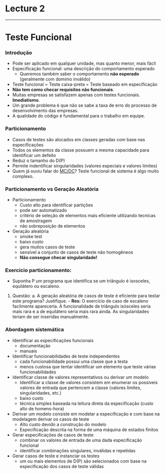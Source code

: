 # Lecture 2

---

# Teste Funcional

### Introdução

- Pode ser aplicado em qualquer unidade, mas quanto menor, mais fácil
- Especificação funcional: uma descrição do comportamento esperado
	- Queremos também saber o comportamento **não esperado** (geralmente com domínio inválido)
- Teste funcional = Teste caixa-preta = Teste baseado em especificação
- **Não tem como checar requisitos não funcionais**.
- Muitas empresas se satisfazem apenas com testes funcionais. **Imediatismo**.
- Um grande problema é que não se sabe a taxa de erro do processo de desenvolvimento das empresas.
- A qualidade do código é fundamental para o trabalho em equipe.

### Particionamento

- Casos de testes são alocados em classes geradas com base nas especificações
- Todos os elementos da classe possuem a mesma capacidade para identificar um defeito
- Reduz o tamanho do D(P)
- Permite indentificar singularidades (valores especiais e valores limites)
- Quem já ouviu falar do [MC/DC](https://en.wikipedia.org/wiki/Modified_condition/decision_coverage)? Teste funcional de sistema é algo muito complexo.

### Particionamento vs Geração Aleatória

- Particionamento
	- Custo alto para identificar partições
	- pode ser automatizado
	- critério de seleção de elementos mais eficiente utilizando tecnicas de amostragem
	- não sobreposição de elementos
- Geração aleatória
	- smoke test
	- baixo custo
	- gera muitos casos de teste
	- sensível a conjunto de casos de teste não homogêneos
	- **Não consegue checar singularidade!**

### Exercício particionamento:
- Suponha P um programa que identifica se um triângulo é isosceles, equilátero ou escaleno.

1. Questão:
	a. A geração aleatória de casos de teste é eficiente para testar este programa? Justifique.
		- **Res:** O exercício de caso de escaleno facilmente apareceria. A funcionalidade de triângulo isósceles seria mais rara e a de equilátero seria mais rara ainda. As singularidades teriam de ser inseridas manualmente.

### Abordagem sistemática
- Identificar as especificações funcionais
	- documentação
	- manuais
- Identificar funcionabilidades de teste independentes
	- cada funcionabilidade possui uma classe que a testa
	- menos custosa que tentar identificar um elemento que teste várias funcionabilidades
- Identificar classe de valores representativos ou derivar um modelo
	- Identificar a classe de valores consistem em enumerar os possíveis valores de entrada que pertencem a classe (valores limites, singularidades, etc.)
	- baixo custo
	- técnica simples baseada na leitura direta da especificação (custo alto de homens-hora)
- Derivar um modelo consiste em modelar a especificação e com base na modelagem derivar os casos de teste
	- Alto custo devido a construção do modelo
	- Especificação descrita na forma de uma máquina de estados finitos
- Gerar especificações de casos de teste
	- combinar os valores de entrada de uma dada especificação funcional
	- identificar combinações singulares, inválidas e repetidas
- Gerar casos de teste e instanciar os testes
	- um ou mais elementos de D(P) são selecionados com base na especificação dos casos de teste válidas
